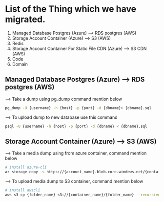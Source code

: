 # List of the Thing which we have migrated.
1. Managed Database Postgres (Azure) --> RDS postgres (AWS)
2. Storage Account Container (Azure) --> S3 (AWS)
3. Redis
4. Storage Account Container For Static File CDN (Azure) --> S3 CDN (AWS)
5. Code
6. Domain

## Managed Database Postgres (Azure) --> RDS postgres (AWS)

--> Take a dump using pg_dump command mention below

```sh
pg_dump -U {username} -h {host} -p {port} -d {dbname}> {dbname}.sql
```

--> To upload dump to new database use this command

```sh
psql -U {username} -h {host} -p {port} -d {dbname} < {dbname}.sql
```



## Storage Account Container (Azure) --> S3 (AWS)

--> Take a media dump using from azure container, command mention below

```sh
# install azure-cli
az storage copy -s https://{account_name}.blob.core.windows.net/{container_name} -d ./{directory}/ --recursive
```

--> To upload media dump to S3 container, command mention below

```sh
# install awscli
aws s3 cp {folder_name} s3://{container_name}/{folder_name} --recursive
```

